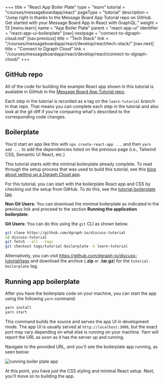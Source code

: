 +++
title = "React App Boiler Plate"
type = "learn"
tutorial = "courses/messageboardapp/react"
pageType = "tutorial"
description = "Jump right in thanks to the Message Board App Tutorial repo on GitHub. Get started with your Message Board App in React with GraphQL."
weight = 13
[menu.learn]
  name = "App Boiler Plate"
  parent = "react-app-ui"
  identifier = "react-app-ui-boilerplate"
[nav]
  nextpage = "connect-to-dgraph-cloud.md"
[nav.previous]
title = "Tech Stack"
link = "/courses/messageboardapp/react/develop/react/tech-stack/"
[nav.next]
title = "Connect to Dgraph Cloud"
link = "/courses/messageboardapp/react/develop/react/connect-to-dgraph-cloud/"
+++

## GitHub repo

All of the code for building the example React app shown in this tutorial is
available in GitHub in the [Message Board App Tutorial repo](https://github.com/dgraph-io/discuss-tutorial).

Each step in the tutorial is recorded as a tag on the `learn-tutorial` branch in
that repo. That means you can complete each step in the tutorial and also look
at the git diff if you're comparing what's described to the corresponding code
changes.

## Boilerplate

You'd start an app like this with `npx create-react-app ...` and then
`yarn add ...` to add the dependencies listed on the previous page (i.e., Tailwind CSS, Semantic
UI React, etc.)

This tutorial starts with the minimal boilerplate already complete. To read through the setup process that was used to build this tutorial, see this [blog about setting up a Dgraph Cloud app](https://dgraph.io/blog/post/slash-graphql-app-setup/).

For this tutorial, you can start with the boilerplate React app and CSS by
checking out the setup from GitHub. To do this, see the [tutorial-boilerplate tag](https://github.com/dgraph-io/discuss-tutorial/releases/tag/tutorial-boilerplate).

**Non Git Users:** You can download the minimal boilerplate as indicated in the previous link and proceed to the section **Running the application boilerplate**. 

**Git Users:** You can do this using the `git` CLI as shown below.

```sh
git clone https://github.com/dgraph-io/discuss-tutorial
cd discuss-tutorial
git fetch --all --tags
git checkout tags/tutorial-boilerplate -b learn-tutorial
```

Alternatively, you can visit https://github.com/dgraph-io/discuss-tutorial/tags
and download the archive (**.zip** or **.tar.gz**) for the `tutorial-boilerplate`
tag.

## Running app boilerplate

After you have the boilerplate code on your machine, you can start the app
using the following `yarn` command:

```sh
yarn install
yarn start
```

This command builds the source and serves the app UI in development mode. The
app UI is usually served at `http://localhost:3000`, but the exact port may
vary depending on what else is running on your machine. Yarn will report the URL
as soon as it has the server up and running.

Navigate to the provided URL, and you'll see the boilerplate app running, as seen
below:

![running boiler plate app](/images/message-board/app-boilerplate.png)

At this point, you have just the CSS styling and minimal React setup. Next,
you'll move on to building the app.
